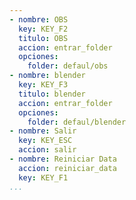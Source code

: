 ```yaml
---
- nombre: OBS
  key: KEY_F2
  titulo: OBS
  accion: entrar_folder
  opciones:
    folder: defaul/obs
- nombre: blender
  key: KEY_F3
  titulo: blender
  accion: entrar_folder
  opciones:
    folder: defaul/blender
- nombre: Salir
  key: KEY_ESC
  accion: salir
- nombre: Reiniciar Data
  accion: reiniciar_data
  key: KEY_F1
...
```

